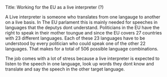 

Title: Working for the EU as a live interpreter (?)

A Live interpreter is someone who translates from one langauge to another on a live basis. In The EU parlament this is mainly needed for speeches in languages that the deputys dont understand. Politicians in the EU have the right to speak in their mother toungue and since the EU covers 27 countries with 23 different languages. Each of these 23 languages have to be understood by every politician who could speak one of the other 22 languages. That makes for a total of 506 possible language combinations.

The job comes with a lot of stress because a live interpreter is expected to listen to the speech in one language, look up words they dont know and translate and say the speech in the other target language.
